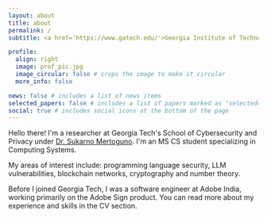 ```yaml
---
layout: about
title: about
permalink: /
subtitle: <a href='https://www.gatech.edu/'>Georgia Institute of Technology</a>

profile:
  align: right
  image: prof_pic.jpg
  image_circular: false # crops the image to make it circular
  more_info: false

news: false # includes a list of news items
selected_papers: false # includes a list of papers marked as "selected={true}"
social: true # includes social icons at the bottom of the page
---
```


Hello there! I'm a researcher at Georgia Tech's School of Cybersecurity and Privacy under <a href='https://research.gatech.edu/people/j-sukarno-mertoguno'>Dr. Sukarno Mertoguno</a>. I'm an MS CS student specializing in Computing Systems.

My areas of interest include: programming language security, LLM vulnerabilities, blockchain networks, cryptography and number theory.

Before I joined Georgia Tech, I was a software engineer at Adobe India, working primarily on the Adobe Sign product. You can read more about my experience and skills in the CV section.
